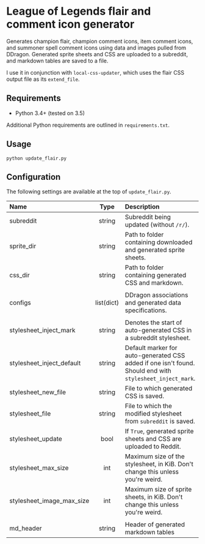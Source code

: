 # League of Legends flair and comment icon generator

Generates champion flair, champion comment icons, item comment icons, and summoner spell comment icons using data and images pulled from DDragon. Generated sprite sheets and CSS are uploaded to a subreddit, and markdown tables are saved to a file.

I use it in conjunction with `local-css-updater`, which uses the flair CSS output file as its `extend_file`.

## Requirements

* Python 3.4+ (tested on 3.5)

Additional Python requirements are outlined in `requirements.txt`.

## Usage

    python update_flair.py

## Configuration

The following settings are available at the top of `update_flair.py`.

|Name|Type|Description|Example|
:--|:-:|:--|:--
subreddit|string|Subreddit being updated (without `/r/`).|`"mysubreddit"`
sprite_dir|string|Path to folder containing downloaded and generated sprite sheets.|`"sprites/"`
css_dir|string|Path to folder containing generated CSS and markdown.|`"css/"`
|||
configs|list(dict)|DDragon associations and generated data specifications.|
|||
stylesheet_inject_mark|string|Denotes the start of auto-generated CSS in a subreddit stylesheet.|`"#*/"`
stylesheet_inject_default|string|Default marker for auto-generated CSS added if one isn't found. Should end with `stylesheet_inject_mark`.|`"/*# AUTO-GENERATED AFTER THIS POINT #*/"`
stylesheet_new_file|string|File to which generated CSS is saved.|`"flair.css"`
stylesheet_file|string|File to which the modified stylesheet from `subreddit` is saved.|`"stylesheet.css"`
stylesheet_update|bool|If `True`, generated sprite sheets and CSS are uploaded to Reddit.|
stylesheet_max_size|int|Maximum size of the stylesheet, in KiB. Don't change this unless you're weird.|128
stylesheet_image_max_size|int|Maximum size of sprite sheets, in KiB. Don't change this unless you're weird.|500
|||
md_header|string|Header of generated markdown tables|`"|Name|Code|Preview|\n|:--|:--|:-:|\n"`
